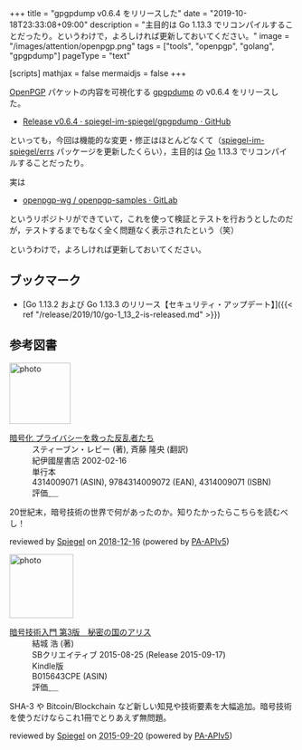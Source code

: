 +++
title = "gpgpdump v0.6.4 をリリースした"
date =  "2019-10-18T23:33:08+09:00"
description = "主目的は Go 1.13.3 でリコンパイルすることだったり。というわけで，よろしければ更新しておいてください。"
image = "/images/attention/openpgp.png"
tags = ["tools", "openpgp", "golang", "gpgpdump"]
pageType = "text"

[scripts]
  mathjax = false
  mermaidjs = false
+++

[OpenPGP] パケットの内容を可視化する [gpgpdump] の v0.6.4 をリリースした。

- [Release v0.6.4 · spiegel-im-spiegel/gpgpdump · GitHub](https://github.com/spiegel-im-spiegel/gpgpdump/releases/tag/v0.6.4)

といっても，今回は機能的な変更・修正はほとんどなくて（[spiegel-im-spiegel/errs] パッケージを更新したくらい），主目的は [Go] 1.13.3 でリコンパイルすることだったり。

実は

- [openpgp-wg / openpgp-samples · GitLab](https://gitlab.com/openpgp-wg/openpgp-samples)

というリポジトリができていて，これを使って検証とテストを行おうとしたのだが，テストするまでもなく全く問題なく表示されたという（笑）

というわけで，よろしければ更新しておいてください。

## ブックマーク

- [Go 1.13.2 および Go 1.13.3 のリリース【セキュリティ・アップデート】]({{< ref "/release/2019/10/go-1_13_2-is-released.md" >}})

[gpgpdump]: https://github.com/spiegel-im-spiegel/gpgpdump "spiegel-im-spiegel/gpgpdump: OpenPGP packet visualizer"
[OpenPGP]: http://openpgp.org/
[Go]: https://golang.org/ "The Go Programming Language"
[spiegel-im-spiegel/errs]: https://github.com/spiegel-im-spiegel/errs "spiegel-im-spiegel/errs: Error handling for Golang"

## 参考図書

<div class="hreview">
  <div class="photo"><a class="item url" href="https://www.amazon.co.jp/dp/4314009071?tag=baldandersinf-22&linkCode=ogi&th=1&psc=1"><img src="https://m.media-amazon.com/images/I/51ZRZ62WKCL._SL160_.jpg" width="108" alt="photo"></a></div>
  <dl class="fn">
    <dt><a href="https://www.amazon.co.jp/dp/4314009071?tag=baldandersinf-22&linkCode=ogi&th=1&psc=1">暗号化 プライバシーを救った反乱者たち</a></dt>
    <dd>スティーブン・レビー (著), 斉藤 隆央 (翻訳)</dd>
    <dd>紀伊國屋書店 2002-02-16</dd>
    <dd>単行本</dd>
    <dd>4314009071 (ASIN), 9784314009072 (EAN), 4314009071 (ISBN)</dd>
    <dd>評価<abbr class="rating fa-sm" title="5">&nbsp;<i class="fas fa-star"></i>&nbsp;<i class="fas fa-star"></i>&nbsp;<i class="fas fa-star"></i>&nbsp;<i class="fas fa-star"></i>&nbsp;<i class="fas fa-star"></i></abbr></dd>
  </dl>
  <p class="description">20世紀末，暗号技術の世界で何があったのか。知りたかったらこちらを読むべし！</p>
  <p class="powered-by">reviewed by <a href='#maker' class='reviewer'>Spiegel</a> on <abbr class="dtreviewed" title="2018-12-16">2018-12-16</abbr> (powered by <a href="https://affiliate.amazon.co.jp/assoc_credentials/home">PA-APIv5</a>)</p>
</div>

<div class="hreview">
  <div class="photo"><a class="item url" href="https://www.amazon.co.jp/dp/B015643CPE?tag=baldandersinf-22&linkCode=ogi&th=1&psc=1"><img src="https://m.media-amazon.com/images/I/51t6yHHVwEL._SL160_.jpg" width="113" alt="photo"></a></div>
  <dl class="fn">
    <dt><a href="https://www.amazon.co.jp/dp/B015643CPE?tag=baldandersinf-22&linkCode=ogi&th=1&psc=1">暗号技術入門 第3版　秘密の国のアリス</a></dt>
    <dd>結城 浩 (著)</dd>
    <dd>SBクリエイティブ 2015-08-25 (Release 2015-09-17)</dd>
    <dd>Kindle版</dd>
    <dd>B015643CPE (ASIN)</dd>
    <dd>評価<abbr class="rating fa-sm" title="5">&nbsp;<i class="fas fa-star"></i>&nbsp;<i class="fas fa-star"></i>&nbsp;<i class="fas fa-star"></i>&nbsp;<i class="fas fa-star"></i>&nbsp;<i class="fas fa-star"></i></abbr></dd>
  </dl>
  <p class="description">SHA-3 や Bitcoin/Blockchain など新しい知見や技術要素を大幅追加。暗号技術を使うだけならこれ1冊でとりあえず無問題。</p>
  <p class="powered-by">reviewed by <a href='#maker' class='reviewer'>Spiegel</a> on <abbr class="dtreviewed" title="2015-09-20">2015-09-20</abbr> (powered by <a href="https://affiliate.amazon.co.jp/assoc_credentials/home">PA-APIv5</a>)</p>
</div>

